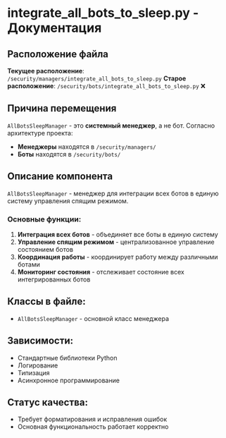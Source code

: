 # integrate_all_bots_to_sleep.py - Документация

## Расположение файла
**Текущее расположение**: `/security/managers/integrate_all_bots_to_sleep.py`
**Старое расположение**: `/security/bots/integrate_all_bots_to_sleep.py` ❌

## Причина перемещения
`AllBotsSleepManager` - это **системный менеджер**, а не бот. Согласно архитектуре проекта:
- **Менеджеры** находятся в `/security/managers/`
- **Боты** находятся в `/security/bots/`

## Описание компонента
`AllBotsSleepManager` - менеджер для интеграции всех ботов в единую систему управления спящим режимом.

### Основные функции:
1. **Интеграция всех ботов** - объединяет все боты в единую систему
2. **Управление спящим режимом** - централизованное управление состоянием ботов
3. **Координация работы** - координирует работу между различными ботами
4. **Мониторинг состояния** - отслеживает состояние всех интегрированных ботов

## Классы в файле:
- `AllBotsSleepManager` - основной класс менеджера

## Зависимости:
- Стандартные библиотеки Python
- Логирование
- Типизация
- Асинхронное программирование

## Статус качества:
- Требует форматирования и исправления ошибок
- Основная функциональность работает корректно